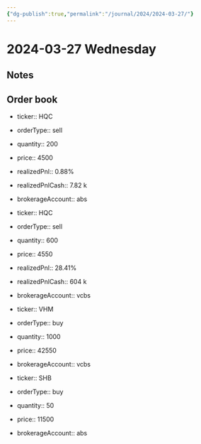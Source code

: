 ```yaml
---
{"dg-publish":true,"permalink":"/journal/2024/2024-03-27/"}
---
```


# 2024-03-27 Wednesday

## Notes

## Order book

- ticker:: HQC
- orderType:: sell
- quantity:: 200
- price:: 4500
- realizedPnl:: 0.88%
- realizedPnlCash:: 7.82 k
- brokerageAccount:: abs

- ticker:: HQC
- orderType:: sell
- quantity:: 600
- price:: 4550
- realizedPnl:: 28.41%
- realizedPnlCash:: 604 k
- brokerageAccount:: vcbs

- ticker:: VHM
- orderType:: buy
- quantity:: 1000
- price:: 42550
- brokerageAccount:: vcbs

- ticker:: SHB
- orderType:: buy
- quantity:: 50
- price:: 11500
- brokerageAccount:: abs